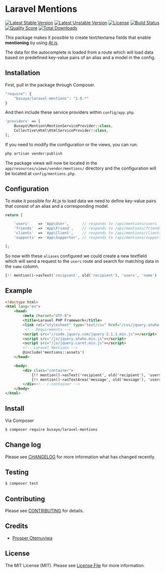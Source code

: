 # Laravel Mentions

[![Latest Stable Version](https://poser.pugx.org/busayo/laravel-mentions/v/stable.svg)](https://packagist.org/packages/busayo/laravel-mentions)
[![Latest Unstable Version](https://poser.pugx.org/busayo/laravel-mentions/v/unstable.svg)](https://packagist.org/packages/busayo/laravel-mentions)
[![License](https://poser.pugx.org/busayo/laravel-mentions/license.svg)](LICENSE.md)
[![Build Status](https://img.shields.io/travis/busayo/laravel-mentions.svg)](https://travis-ci.org/busayo/laravel-mentions)
[![Quality Score](https://img.shields.io/scrutinizer/g/busayo/laravel-mentions.svg?style=flat-square)](https://scrutinizer-ci.com/g/busayo/laravel-mentions)
[![Total Downloads](https://img.shields.io/packagist/dt/busayo/laravel-mentions.svg?style=flat-square)](https://packagist.org/packages/busayo/laravel-mentions)

This package makes it possible to create text/textarea fields that enable **mentioning** by using [At.js](https://github.com/ichord/At.js).

The data for the autocomplete is loaded from a route which will load data based on predefined key-value pairs of an alias and a model in the config.

## Installation

First, pull in the package through Composer.

```js
"require": {
    "busayo/laravel-mentions": "1.0.*"
}
```

And then include these service providers within `config/app.php`.

```php
'providers' => [
    Busayo\Mention\MentionServiceProvider::class,
    Collective\Html\HtmlServiceProvider::class,
];
```

If you need to modify the configuration or the views, you can run:

```bash
php artisan vendor:publish
```

The package views will now be located in the `app/resources/views/vendor/mentions/` directory and the configuration will be located at `config/mentions.php`.

## Configuration

To make it possible for At.js to load data we need to define key-value pairs that consist of an alias and a corresponding model.

```php
return [

    'users'    => 'App\User',      // responds to /api/mentions/users
    'friends'  => 'App\Friend',    // responds to /api/mentions/friends
    'clients'  => 'App\Client',    // responds to /api/mentions/clients
    'supports' => 'App\Supporter', // responds to /api/mentions/supports

];
```

So now with these `aliases` configured we could create a new textfield which will send a request to the `users` route and search for matching data in the `name` column.

```php
{!! mention()->asText('recipient', old('recipient'), 'users', 'name') !!}
```

## Example

```html
<!doctype html>
<html lang="en">
    <head>
        <meta charset="UTF-8">
        <title>Laravel PHP Framework</title>
        <link rel="stylesheet" type="text/css" href="/css/jquery.atwho.min.css">
         <!-- Requirements -->
        <script src="//code.jquery.com/jquery-2.1.3.min.js"></script>
        <script src="/js/jquery.atwho.min.js"></script>
        <script src="/js/jquery.caret.min.js"></script>
        <!-- Laravel Mentions -->
        @include('mentions::assets')
    </head>

    <body>
        <div class="container">
            {!! mention()->asText('recipient', old('recipient'), 'users', 'name') !!}
            {!! mention()->asTextArea('message', old('message'), 'users', 'name') !!}
        </div><!-- /.container -->
    </body>
</html>
```


## Install

Via Composer

``` bash
$ composer require busayo/laravel-mentions
```

## Change log

Please see [CHANGELOG](CHANGELOG.md) for more information what has changed recently.

## Testing

``` bash
$ composer test
```

## Contributing

Please see [CONTRIBUTING](CONTRIBUTING.md) for details.


## Credits

- [Prosper Otemuyiwa](https://twitter.com/unicodeveloper)

## License

The MIT License (MIT). Please see [License File](LICENSE.md) for more information.

